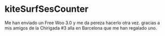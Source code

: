 # kiteSurfSesCounter

Me han enviado un Free Woo 3.0 y me da pereza 
hacerlo otra vez. gracias a mis amigos de la Chirigada #3 alla en Barcelona que me han regalado uno.

